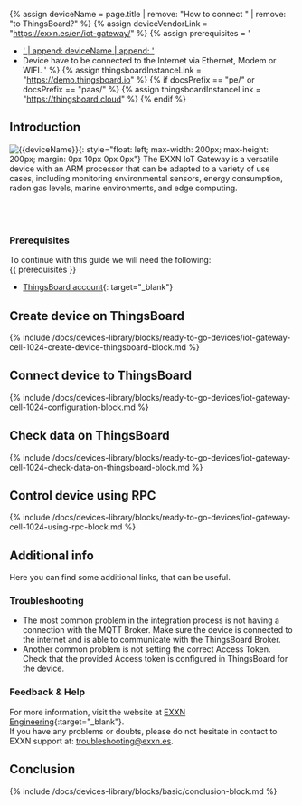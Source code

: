 {% assign deviceName = page.title | remove: "How to connect " | remove: "to ThingsBoard?" %}
{% assign deviceVendorLink = "https://exxn.es/en/iot-gateway/" %}
{% assign prerequisites = '
- <a href="' | append: deviceVendorLink | append: '" target="_blank">' | append: deviceName | append: '</a>
- Device have to be connected to the Internet via Ethernet, Modem or WIFI. '
 %}
 {% assign thingsboardInstanceLink = "https://demo.thingsboard.io" %}
{% if docsPrefix == "pe/" or docsPrefix == "paas/" %}
{% assign thingsboardInstanceLink = "https://thingsboard.cloud" %}
{% endif %}

## Introduction
![{{deviceName}}](/images/devices-library/{{page.deviceImageFileName}}){: style="float: left; max-width: 200px; max-height: 200px; margin: 0px 10px 0px 0px"}
The EXXN IoT Gateway is a versatile device with an ARM processor that can be adapted to a variety of use cases, including monitoring environmental sensors, energy consumption, radon gas levels, marine environments, and edge computing.
<br>
<br>
<br>
<br>

### Prerequisites

To continue with this guide we will need the following:  
{{ prerequisites }}
- [ThingsBoard account]({{thingsboardInstanceLink}}){: target="_blank"}  

## Create device on ThingsBoard

{% include /docs/devices-library/blocks/ready-to-go-devices/iot-gateway-cell-1024-create-device-thingsboard-block.md %}

## Connect device to ThingsBoard

{% include /docs/devices-library/blocks/ready-to-go-devices/iot-gateway-cell-1024-configuration-block.md %}

## Check data on ThingsBoard

{% include /docs/devices-library/blocks/ready-to-go-devices/iot-gateway-cell-1024-check-data-on-thingsboard-block.md %}

## Control device using RPC

{% include /docs/devices-library/blocks/ready-to-go-devices/iot-gateway-cell-1024-using-rpc-block.md %}

## Additional info
Here you can find some additional links, that can be useful.  

### Troubleshooting
 - The most common problem in the integration process is not having a connection with the MQTT Broker. Make sure the device is connected to the internet and is able to communicate with the ThingsBoard Broker.  
 - Another common problem is not setting the correct Access Token. Check that the provided Access token is configured in ThingsBoard for the device.  

### Feedback & Help

For more information, visit the website at [EXXN Engineering](http://exxn.es/en/){:target="_blank"}.  
If you have any problems or doubts, please do not hesitate in contact to EXXN support at: [troubleshooting@exxn.es](mailto://troubleshooting@exxn.es).  

## Conclusion

{% include /docs/devices-library/blocks/basic/conclusion-block.md %}